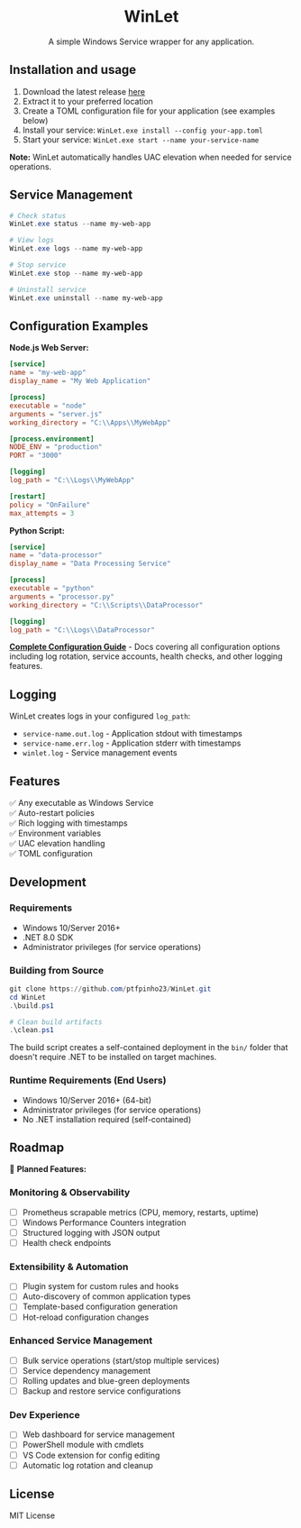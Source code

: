 <div align="center">

# WinLet

A simple Windows Service wrapper for any application.

</div>

## Installation and usage

1. Download the latest release [here](https://github.com/ptfpinho23/WinLet/releases)
2. Extract it to your preferred location
3. Create a TOML configuration file for your application (see examples below)
5. Install your service: `WinLet.exe install --config your-app.toml`
6. Start your service: `WinLet.exe start --name your-service-name`

**Note:** WinLet automatically handles UAC elevation when needed for service operations.

## Service Management

```powershell
# Check status
WinLet.exe status --name my-web-app

# View logs
WinLet.exe logs --name my-web-app

# Stop service
WinLet.exe stop --name my-web-app

# Uninstall service
WinLet.exe uninstall --name my-web-app
```


## Configuration Examples

**Node.js Web Server:**
```toml
[service]
name = "my-web-app"
display_name = "My Web Application"

[process]
executable = "node"
arguments = "server.js"
working_directory = "C:\\Apps\\MyWebApp"

[process.environment]
NODE_ENV = "production"
PORT = "3000"

[logging]
log_path = "C:\\Logs\\MyWebApp"

[restart]
policy = "OnFailure"
max_attempts = 3
```

**Python Script:**
```toml
[service]
name = "data-processor"
display_name = "Data Processing Service"

[process]
executable = "python"
arguments = "processor.py"
working_directory = "C:\\Scripts\\DataProcessor"

[logging]
log_path = "C:\\Logs\\DataProcessor"
```

**[Complete Configuration Guide](CONFIGURATION.md)** - Docs covering all configuration options including log rotation, service accounts, health checks, and other logging features.

## Logging

WinLet creates logs in your configured `log_path`:
- `service-name.out.log` - Application stdout with timestamps
- `service-name.err.log` - Application stderr with timestamps  
- `winlet.log` - Service management events

## Features

✅ Any executable as Windows Service  
✅ Auto-restart policies  
✅ Rich logging with timestamps  
✅ Environment variables  
✅ UAC elevation handling  
✅ TOML configuration  

## Development

### Requirements 
- Windows 10/Server 2016+
- .NET 8.0 SDK
- Administrator privileges (for service operations)

### Building from Source
```powershell
git clone https://github.com/ptfpinho23/WinLet.git
cd WinLet
.\build.ps1

# Clean build artifacts
.\clean.ps1
```

The build script creates a self-contained deployment in the `bin/` folder that doesn't require .NET to be installed on target machines.

### Runtime Requirements (End Users)
- Windows 10/Server 2016+ (64-bit)
- Administrator privileges (for service operations)
- No .NET installation required (self-contained)

## Roadmap

🚧 **Planned Features:**

### Monitoring & Observability
- [ ] Prometheus scrapable metrics (CPU, memory, restarts, uptime)
- [ ] Windows Performance Counters integration
- [ ] Structured logging with JSON output
- [ ] Health check endpoints

### Extensibility & Automation  
- [ ] Plugin system for custom rules and hooks
- [ ] Auto-discovery of common application types
- [ ] Template-based configuration generation
- [ ] Hot-reload configuration changes

### Enhanced Service Management
- [ ] Bulk service operations (start/stop multiple services)
- [ ] Service dependency management
- [ ] Rolling updates and blue-green deployments
- [ ] Backup and restore service configurations

### Dev Experience
- [ ] Web dashboard for service management
- [ ] PowerShell module with cmdlets
- [ ] VS Code extension for config editing
- [ ] Automatic log rotation and cleanup

## License

MIT License